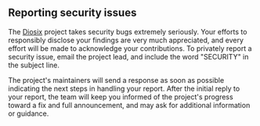 ## Reporting security issues

The [Diosix](https://diosix.org) project takes security bugs extremely seriously. Your efforts to responsibly disclose your findings are very much appreciated, and every effort will be made to acknowledge your contributions. To privately report a security issue, email the project lead, and include the word "SECURITY" in the subject line.

The project's maintainers will send a response as soon as possible indicating the next steps in handling your report. After the initial reply to your report, the team will keep you informed of the project's progress toward a fix and full announcement, and may ask for additional information or guidance.
